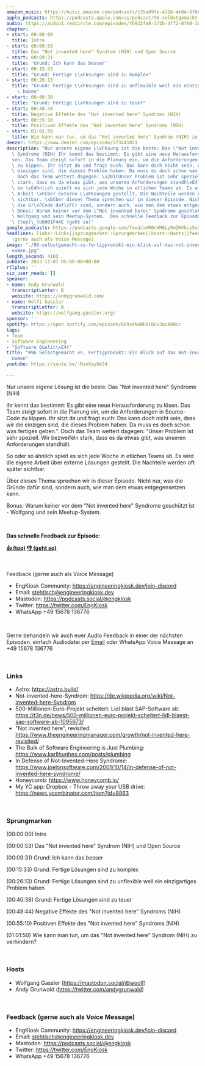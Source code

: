 ```yaml
---
amazon_music: https://music.amazon.com/podcasts/c35a09fe-4116-4e04-8f68-77d61b112e46/episodes/22d8ee88-4744-4892-a79e-8656b6442bea/engineering-kiosk-96-selbstgemacht-vs-fertigprodukt-ein-blick-auf-das-not-invented-here-ph%C3%A4nomen
apple_podcasts: https://podcasts.apple.com/us/podcast/96-selbstgemacht-vs-fertigprodukt-ein-blick-auf-das/id1603082924?i=1000633943908&uo=4
audio: https://audio1.redcircle.com/episodes/f6932fa8-172b-4ff2-8f00-107a2a2503f0/stream.mp3
chapter:
- start: 00:00:00
  title: Intro
- start: 00:00:53
  title: Das "Not invented here" Syndrom (NIH) und Open Source
- start: 00:09:31
  title: 'Grund: Ich kann das besser'
- start: 00:15:33
  title: "Grund: Fertige L\xF6sungen sind zu komplex"
- start: 00:26:13
  title: "Grund: Fertige L\xF6sungen sind zu unflexible weil ein einzigartiges Problem\
    \ haben"
- start: 00:40:38
  title: "Grund: Fertige L\xF6sungen sind zu teuer"
- start: 00:48:44
  title: Negative Effekte des "Not invented here" Syndroms (NIH)
- start: 00:55:10
  title: Positiven Effekte des "Not invented here" Syndroms (NIH)
- start: 01:01:50
  title: Wie kann man tun, um das "Not invented here" Syndrom (NIH) zu verhindern?
deezer: https://www.deezer.com/episode/573441021
description: "Nur unsere eigene L\xF6sung ist die beste: Das \"Not invented here\"\
  \ Syndrome (NIH) Ihr kennt das bestimmt: Es gibt eine neue Herausforderung zu l\xF6\
  sen. Das Team steigt sofort in die Planung ein, um die Anforderungen in Source-Code\
  \ zu kippen. Ihr sitzt da und fragt euch: Das kann doch nicht sein, dass wir die\
  \ einzigen sind, die dieses Problem haben. Da muss es doch schon was fertiges geben.\u201D\
  . Doch das Team wettert dagegen: \u201CUnser Problem ist sehr speziell. Wir bezweifeln\
  \ stark, dass es da etwas gibt, was unseren Anforderungen standh\xE4lt. So oder\
  \ so \xE4hnlich spielt es sich jede Woche in etlichen Teams ab. Es wird die eigene\
  \ Arbeit \xFCber externe L\xF6sungen gestellt. Die Nachteile werden oft sp\xE4ter\
  \ sichtbar. \xDCber dieses Thema sprechen wir in dieser Episode. Nicht nur, was\
  \ die Gr\xFCnde daf\xFCr sind, sondern auch, wie man dem etwas entgegensetzen kann.\
  \ Bonus: Warum keiner vor dem \"Not invented here\" Syndrome gesch\xFCtzt ist -\
  \ Wolfgang und sein Meetup-System.  Das schnelle Feedback zur Episode: \U0001F44D\
  \ (top)\_\U0001F44E (geht so)"
google_podcasts: https://podcasts.google.com/feed/aHR0cHM6Ly9mZWVkcy5yZWRjaXJjbGUuY29tLzBlY2ZkZmQ3LWZkYTEtNGMzZC05NTE1LTQ3NjcyN2Y5ZGY1ZQ/episode/MTg2MWQzODAtYTUwMS00ZTk5LWE2YjMtN2VkM2VkNDgxYWUz?sa=X&ved=2ahUKEwic98u1mLKCAxVDHGIAHUUcA-YQkfYCegQIARAF
headlines: links::Links||sprungmarken::Sprungmarken||hosts::Hosts||feedback-gerne-auch-als-voice-message::Feedback
  (gerne auch als Voice Message)
image: "./96-selbstgemacht-vs-fertigprodukt-ein-blick-auf-das-not-invented-here-ph\xE4\
  nomen.jpg"
length_second: 4163
pubDate: 2023-11-07 05:00:00+00:00
rtlplus: ''
six_user_needs: []
speaker:
- name: Andy Grunwald
  transcriptLetter: B
  website: https://andygrunwald.com/
- name: Wolfi Gassler
  transcriptLetter: A
  website: https://wolfgang.gassler.org/
sponsor: ''
spotify: https://open.spotify.com/episode/6V9sXNoWh8iBcv3aukDWic
tags:
- Team
- Software Engineering
- "Software Qualit\xE4t"
title: "#96 Selbstgemacht vs. Fertigprodukt: Ein Blick auf das Not-Invented-Here-Ph\xE4\
  nomen"
youtube: https://youtu.be/-NsoXayhb34

---
```

<p>Nur unsere eigene Lösung ist die beste: Das &#34;Not invented here&#34; Syndrome (NIH)</p><p>Ihr kennt das bestimmt: Es gibt eine neue Herausforderung zu lösen. Das Team steigt sofort in die Planung ein, um die Anforderungen in Source-Code zu kippen. Ihr sitzt da und fragt euch: Das kann doch nicht sein, dass wir die einzigen sind, die dieses Problem haben. Da muss es doch schon was fertiges geben.”. Doch das Team wettert dagegen: “Unser Problem ist sehr speziell. Wir bezweifeln stark, dass es da etwas gibt, was unseren Anforderungen standhält.</p><p>So oder so ähnlich spielt es sich jede Woche in etlichen Teams ab. Es wird die eigene Arbeit über externe Lösungen gestellt. Die Nachteile werden oft später sichtbar.</p><p>Über dieses Thema sprechen wir in dieser Episode. Nicht nur, was die Gründe dafür sind, sondern auch, wie man dem etwas entgegensetzen kann.</p><p>Bonus: Warum keiner vor dem &#34;Not invented here&#34; Syndrome geschützt ist - Wolfgang und sein Meetup-System.</p><p><br></p><p><strong>Das schnelle Feedback zur Episode:</strong></p><p><a href="https://api.openpodcast.dev/feedback/96/upvote" rel="nofollow"><strong>👍 (top)</strong></a><strong> </strong><a href="https://api.openpodcast.dev/feedback/96/downvote" rel="nofollow"><strong>👎 (geht so)</strong></a></p><p><br></p><p>Feedback (gerne auch als Voice Message)</p><ul><li>EngKiosk Community: <a href="https://engineeringkiosk.dev/join-discord">https://engineeringkiosk.dev/join-discord</a> </li><li>Email: <a href="mailto:stehtisch@engineeringkiosk.dev" rel="nofollow">stehtisch@engineeringkiosk.dev</a></li><li>Mastodon: <a href="https://podcasts.social/@engkiosk" rel="nofollow">https://podcasts.social/@engkiosk</a></li><li>Twitter: <a href="https://twitter.com/EngKiosk" rel="nofollow">https://twitter.com/EngKiosk</a></li><li>WhatsApp +49 15678 136776</li></ul><p><br></p><p>Gerne behandeln wir auch euer Audio Feedback in einer der nächsten Episoden, einfach Audiodatei per <a href="https://engineeringkiosk.dev/kontakt/">Email</a> oder WhatsApp Voice Message an +49 15678 136776</p><p><br></p><h3 id="links">Links</h3><ul><li>Astro: <a href="https://astro.build/" rel="nofollow">https://astro.build/</a></li><li>Not-invented-here-Syndrom: <a href="https://de.wikipedia.org/wiki/Not-invented-here-Syndrom" rel="nofollow">https://de.wikipedia.org/wiki/Not-invented-here-Syndrom</a></li><li>500-Millionen-Euro-Projekt scheitert: Lidl bläst SAP-Software ab: <a href="https://t3n.de/news/500-millionen-euro-projekt-scheitert-lidl-blaest-sap-software-ab-1095673/" rel="nofollow">https://t3n.de/news/500-millionen-euro-projekt-scheitert-lidl-blaest-sap-software-ab-1095673/</a></li><li>&#34;Not invented here&#34;, revisited: <a href="https://www.theengineeringmanager.com/growth/not-invented-here-revisited/" rel="nofollow">https://www.theengineeringmanager.com/growth/not-invented-here-revisited/</a></li><li>The Bulk of Software Engineering is Just Plumbing: <a href="https://www.karllhughes.com/posts/plumbing" rel="nofollow">https://www.karllhughes.com/posts/plumbing</a></li><li>In Defense of Not-Invented-Here Syndrome: <a href="https://www.joelonsoftware.com/2001/10/14/in-defense-of-not-invented-here-syndrome/" rel="nofollow">https://www.joelonsoftware.com/2001/10/14/in-defense-of-not-invented-here-syndrome/</a></li><li>Honeycomb: <a href="https://www.honeycomb.io/" rel="nofollow">https://www.honeycomb.io/</a></li><li>My YC app: Dropbox - Throw away your USB drive: <a href="https://news.ycombinator.com/item?id=8863" rel="nofollow">https://news.ycombinator.com/item?id=8863</a></li></ul><p><br></p><h3 id="sprungmarken">Sprungmarken</h3><p>(00:00:00) Intro</p><p>(00:00:53) Das &#34;Not invented here&#34; Syndrom (NIH) und Open Source</p><p>(00:09:31) Grund: Ich kann das besser</p><p>(00:15:33) Grund: Fertige Lösungen sind zu komplex</p><p>(00:26:13) Grund: Fertige Lösungen sind zu unflexible weil ein einzigartiges Problem haben</p><p>(00:40:38) Grund: Fertige Lösungen sind zu teuer</p><p>(00:48:44) Negative Effekte des &#34;Not invented here&#34; Syndroms (NIH)</p><p>(00:55:10) Positiven Effekte des &#34;Not invented here&#34; Syndroms (NIH)</p><p>(01:01:50) Wie kann man tun, um das &#34;Not invented here&#34; Syndrom (NIH) zu verhindern?</p><p><br></p><h3 id="hosts">Hosts</h3><ul><li>Wolfgang Gassler (<a href="https://mastodon.social/@woolf" rel="nofollow">https://mastodon.social/@woolf</a>)</li><li>Andy Grunwald (<a href="https://twitter.com/andygrunwald" rel="nofollow">https://twitter.com/andygrunwald</a>)</li></ul><p><br></p><h3 id="feedback-gerne-auch-als-voice-message">Feedback (gerne auch als Voice Message)</h3><ul><li>EngKiosk Community: <a href="https://engineeringkiosk.dev/join-discord">https://engineeringkiosk.dev/join-discord</a> </li><li>Email: <a href="mailto:stehtisch@engineeringkiosk.dev" rel="nofollow">stehtisch@engineeringkiosk.dev</a></li><li>Mastodon: <a href="https://podcasts.social/@engkiosk" rel="nofollow">https://podcasts.social/@engkiosk</a></li><li>Twitter: <a href="https://twitter.com/EngKiosk" rel="nofollow">https://twitter.com/EngKiosk</a></li><li>WhatsApp +49 15678 136776</li></ul>